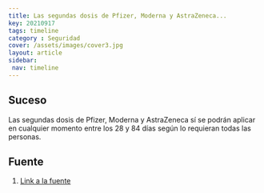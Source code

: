 ```yaml
---
title: Las segundas dosis de Pfizer, Moderna y AstraZeneca...
key: 20210917
tags: timeline
category : Seguridad
cover: /assets/images/cover3.jpg
layout: article
sidebar:
 nav: timeline
---
```


## Suceso
Las segundas dosis de Pfizer, Moderna y AstraZeneca sí se podrán aplicar en cualquier momento entre los 28 y 84 días según lo requieran todas las personas.
## Fuente
1. [Link a la fuente](https://twitter.com/RonnySuarez_/status/1438884456333520896)
